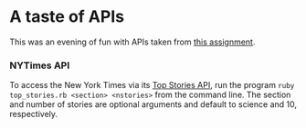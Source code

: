 # A taste of APIs
This was an evening of fun with APIs taken from [this assignment](https://github.com/turingschool/lesson_plans/blob/master/ruby_02-web_applications_with_ruby/exploring_apis.markdown).


### NYTimes API
To access the New York Times via its [Top Stories API](http://developer.nytimes.com/docs/top_stories_api/), run the program `ruby top_stories.rb <section> <nstories>` from the command line. The section and number of stories are optional arguments and default to science and 10, respectively.
